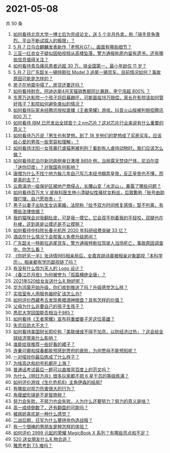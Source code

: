 # 2021-05-08

共 50 条

<!-- BEGIN -->
<!-- 最后更新时间 Sat May 08 2021 00:05:34 GMT+0800 (China Standard Time) -->

1. [如何看待北京大学一博士后为完成论文，送 5
   个半月外卖，称「骑手竞争激烈，平台不断试探人的极限」？](https://www.zhihu.com/question/458170986)
2. [5 月 7 日乌合麒麟发表新作「老照片G7」，画面有哪些细节？](https://www.zhihu.com/question/458184079)
3. [三亚一红衣女子疑似因拍视频从高楼坠落，警方通报称房内留有遗书，还有哪些信息值得关注？](https://www.zhihu.com/question/458070461)
4. [如何看待青岛痛风患者远超 30 万，排全国第一，最小年龄仅 11
   岁？](https://www.zhihu.com/question/457241530)
5. [5 月 7 日广东韶关一辆特斯拉 Model 3
   追尾一辆货车，目前情况如何？事故原因可能是怎样的？](https://www.zhihu.com/question/458230688)
6. [房子在地震中塌了，房贷还要还吗？](https://www.zhihu.com/question/63716904)
7. [如何看待耐克、阿迪达斯4月天猫销售额同比暴跌，李宁涨超 800%
   ？](https://www.zhihu.com/question/458198356)
8. [东莞万达影院一个孩子将巨幕踢坏，可能面临18万赔偿，家长在影院该如何管好孩子？影院如何避免类似的情况？](https://www.zhihu.com/question/457624626)
9. [如何看待玩家未经腾讯授权直播《王者荣耀》游戏，抖音火山版被判赔偿腾讯 800
   万？](https://www.zhihu.com/question/458207960)
10. [如何看待 IBM 已开发出全球首个 2
    nm芯片？这对芯片行业来说有什么重要的意义？](https://www.zhihu.com/question/458099340)
11. [如何看待乃万说「男生也有梦想，到了 18
    岁他们的梦想成了买房买车，应该给心爱的男孩一些宽容和理解」？](https://www.zhihu.com/question/458072558)
12. [如何看待沈阳一女孩暴打虐猫男被判刑？看到有人虐待动物时，我们应该怎么做？](https://www.zhihu.com/question/458191979)
13. [如何看待尼泊尔新冠病例单日激增 8659
    例，当局露天焚烧尸体，尼泊尔变「迷你印度」？对我国有何影响？](https://www.zhihu.com/question/457888018)
14. [唐僧为什么不找个地方躲几年自己写几本经书糊弄皇帝，反正皇帝也不懂，而是真的去了？](https://www.zhihu.com/question/457874561)
15. [云南滇池一级保护区被地产商侵占，长腰山变「水泥山」，暴露了哪些问题？](https://www.zhihu.com/question/458176455)
16. [如何看待百万大 V
    皮肤科医生林小清疑似性骚扰女粉丝，后致歉称「账号由助理打理，自己愿担责」？](https://www.zhihu.com/question/458204493)
17. [男子以妻子出轨生女诉离婚，法院称「给予双方时间修复感情」暂不判离，有哪些法律依据？](https://www.zhihu.com/question/458189714)
18. [我的猫咪会对我翻肚皮，可是我一摸它，它会双手抱着我的手轻咬，双腿也在扑棱，这到底是让摸还是不让摸啊？](https://www.zhihu.com/question/442629160)
19. [如何看待中科院长春光机所 2020 年科研经费突破 33 亿？](https://www.zhihu.com/question/457734337)
20. [酒店在什么情况下会帮客人免费升级房间？](https://www.zhihu.com/question/26920344)
21. [广东韶关一特斯拉追尾货车，警方通报特斯拉驾驶人当场死亡，事故原因调查中，你怎么看？](https://www.zhihu.com/question/458241432)
22. [《你好另一半》张诗情985相亲局后，女嘉宾胡诗晨被相亲对象鄙视「本科学历」，相亲都有学历鄙视链了吗？](https://www.zhihu.com/question/456452569)
23. [有没有什么惊为天人的 Logo 设计？](https://www.zhihu.com/question/335957333)
24. [《春江花月夜》为何被誉为「孤篇横绝全唐」？](https://www.zhihu.com/question/301477404)
25. [2021年520给女友送什么礼物好呢？](https://www.zhihu.com/question/457741080)
26. [华为鸿蒙开始升级，你们收到推送了吗？升级感觉怎么样？](https://www.zhihu.com/question/456976153)
27. [实验室有人用服务器挖矿该怎么办?](https://www.zhihu.com/question/451758003)
28. [如何评价西藏考古发现希腊酒神银盘？具有怎样的价值？](https://www.zhihu.com/question/457689078)
29. [父母为什么非要自己的孩子生孩子？](https://www.zhihu.com/question/457863388)
30. [悉尼大学回国能否相当于985？](https://www.zhihu.com/question/266843003)
31. [如何看待《王者荣耀》宣布将重塑姜子牙这位英雄？](https://www.zhihu.com/question/457939742)
32. [失恋后劲大不大？](https://www.zhihu.com/question/371918832)
33. [如何看待美国财长耶伦称「美联储或不得不加息，以防经济过热」？这会给全球经济带来什么影响？](https://www.zhihu.com/question/457850060)
34. [谁能给我推荐一些好看的裙子？](https://www.zhihu.com/question/452199398)
35. [连秦可卿和探春都能预感到贾府的衰败，为何贾母不能预知呢？](https://www.zhihu.com/question/454745776)
36. [一对哑铃你最后练成了什么样子？](https://www.zhihu.com/question/378688672)
37. [为啥高达和初号机都在上海？](https://www.zhihu.com/question/457070563)
38. [普通话考试最后一题可以直接背百度上的范文吗？](https://www.zhihu.com/question/453538698)
39. [为什么《明日方舟》很多玩家都不把 6 星干员的等级练满？](https://www.zhihu.com/question/453080628)
40. [如何评价游戏《生化危机8》主角伊森的结局?](https://www.zhihu.com/question/457971616)
41. [有哪些对视力伤害很大的行为？](https://www.zhihu.com/question/384087324)
42. [角膜塑形镜是不是智商税？](https://www.zhihu.com/question/425556684)
43. [努力会失败，不努力也会失败，人为什么还要努力？努力的意义是啥？](https://www.zhihu.com/question/456002749)
44. [高一成绩倒数了，还有翻盘的可能吗？](https://www.zhihu.com/question/457341656)
45. [被病娇喜欢是一种什么感觉？](https://www.zhihu.com/question/378449678)
46. [二战后期，日军为什么要拼命伪造战报？](https://www.zhihu.com/question/457656500)
47. [有一个很棒的男朋友是种怎样的体验？](https://www.zhihu.com/question/37379581)
48. [如何评价 2999 元起的荣耀 MagicBook X
    系列？有哪些亮点和不足？](https://www.zhihu.com/question/458017940)
49. [520 送女朋友什么礼物合适？](https://www.zhihu.com/question/393509843)
50. [雅思考到 7.5 难吗？](https://www.zhihu.com/question/448858253)

<!-- END -->
